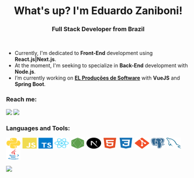 <h1 align="center"> What's up? I'm Eduardo Zaniboni! </h1>
<h3 align="center">Full Stack Developer from Brazil</h3>

<br/>

- Currently, I'm dedicated to **Front-End** development using **React.js|Next.js**.
- At the moment, I'm seeking to specialize in **Back-End** development with **Node.js**.
- I’m currently working on **[EL Produções de Software](https://www.el.com.br/)** with **VueJS** and **Spring Boot**.

### Reach me:
<div> 
  <a href = "mailto:eduardowz.prog@gmail.com"><img src="https://img.shields.io/badge/Gmail-D14836?style=for-the-badge&logo=gmail&logoColor=white" target="_blank"></a>
  <a href="https://www.linkedin.com/in/eduardozaniboni/" target="_blank"><img src="https://img.shields.io/badge/-LinkedIn-%230077B5?style=for-the-badge&logo=linkedin&logoColor=white" target="_blank"></a> 
</div>

### Languages and Tools:
<div style="align: center">
  <img align="center" alt="EduardoiZaniboni-Pt" height="30" width="40" src="https://raw.githubusercontent.com/devicons/devicon/master/icons/python/python-plain.svg">
  <img align="center" alt="EduardoiZaniboni-Js" height="30" width="40" src="https://raw.githubusercontent.com/devicons/devicon/master/icons/javascript/javascript-plain.svg">
  <img align="center" alt="EduardoiZaniboni-Ts" height="30" width="40" src="https://raw.githubusercontent.com/devicons/devicon/master/icons/typescript/typescript-original.svg">
  <img align="center" alt="EduardoiZaniboni-React" height="30" width="40" src="https://raw.githubusercontent.com/devicons/devicon/master/icons/react/react-original.svg">
  <img align="center" alt="EduardoiZaniboni-Node" height="30" width="40" src="https://raw.githubusercontent.com/devicons/devicon/master/icons/nodejs/nodejs-plain.svg">
  <img align="center" alt="EduardoiZaniboni-CSS" height="30" width="40" src="https://raw.githubusercontent.com/devicons/devicon/master/icons/nextjs/nextjs-original.svg">
  <img align="center" alt="EduardoiZaniboni-HTML" height="30" width="40" src="https://raw.githubusercontent.com/devicons/devicon/master/icons/html5/html5-plain.svg">
  <img align="center" alt="EduardoiZaniboni-CSS" height="30" width="40" src="https://raw.githubusercontent.com/devicons/devicon/master/icons/css3/css3-plain.svg">
  <img align="center" alt="EduardoiZaniboni-CSS" height="30" width="40" src="https://raw.githubusercontent.com/devicons/devicon/master/icons/git/git-plain.svg">
  <img align="center" alt="EduardoiZaniboni-CSS" height="30" width="40" src="https://raw.githubusercontent.com/devicons/devicon/master/icons/postgresql/postgresql-plain.svg">
  <img align="center" alt="EduardoiZaniboni-CSS" height="30" width="40" src="https://raw.githubusercontent.com/devicons/devicon/master/icons/mysql/mysql-original.svg">
  <img align="center" alt="EduardoiZaniboni-CSS" height="30" width="40" src="https://raw.githubusercontent.com/devicons/devicon/master/icons/java/java-original.svg">
</div>

<br>

<img align="left" height="370px" src="https://luk4x-github-readme-stats.vercel.app/api/top-langs?username=eduardozaniboni&langs_count=8&theme=tokyonight&hide_border=true&custom_title=Top%20Linguagens&cache_seconds=14400" />

